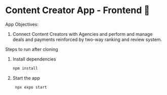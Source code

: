 # Content Creator App - Frontend 👋

App Objectives:
1. Connect Content Creators with Agencies and perform and manage deals and payments reinforced by two-way ranking and review system.

Steps to run after cloning

1. Install dependencies
   ```bash
   npm install
   ```
2. Start the app
   ```bash
    npx expo start
   ```

